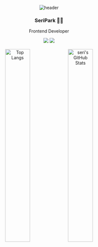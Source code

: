 <div align="center">

![header](https://capsule-render.vercel.app/api?type=waving&color=005950&height=150&section=header&fontSize=90)
### SeriPark 🧑‍💻
Frontend Developer

<a href="https://velog.io/@seripark"><img src="https://img.shields.io/badge/Velog-20C997?style=flat-square&logo=Velog&logoColor=white"/></a>
<a href="qkrtpfl9228@gmail.com"><img src="https://img.shields.io/badge/parkseridev@gmail.com-EA4335?style=flat-square&logo=Gmail&logoColor=white"/></a>
</br>
</br>
<img alt="Top Langs" width="40%" src="https://github-readme-stats.vercel.app/api/top-langs/?username=seriparkdev&layout=compact" />
<img alt="seri's GitHub Stats" width="40%" src="https://github-readme-stats.vercel.app/api?username=seriparkdev" />
</div>
